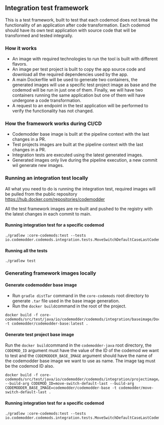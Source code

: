 ## Integration test framework

This is a test framework, built to test that each codemod does not break the functionality of an application after code transformation. Each codemod should have its own test application with source code that will be transformed and tested integrally.

### How it works
- An image with required technologies to run the tool is built with different flavors.
- An image per test project is built to copy the app source code and download all the required dependencies used by the app.
- A main Dockerfile will be used to generate two containers, the generated images will use a specific test project image as base and the codemod will be run in just one of them. Finally, we will have two containers running the same application but one of them will have undergone a  code transformation.
- A request to an endpoint in the test application will be performed to verify the functionality has not changed. 

### How the framework works during CI/CD
- Codemodder base image is built at the pipeline context with the last changes in a PR.
- Test projects images are built at the pipeline context with the last changes in a PR.
- Integration tests are executed using the latest generated images.
- Generated images only live during the pipeline execution, a new commit wil generate new images.

### Running an integration test locally
All what you need to do is running the integration test, required images will be pulled from the public
repository https://hub.docker.com/repositories/codemodder

All the test framework images are re-built and pushed to the registry with the latest changes in each commit to main.

#### Running integration test for a specific codemod
```
./gradlew :core-codemods:test --tests io.codemodder.codemods.integration.tests.MoveSwitchDefaultCaseLastCodemodIntegrationTest
```
#### Running all the tests
```
./gradlew test
```


### Generating framework images locally
#### Generate codemodder base image
- Run `gradle distTar` command in the `core-codemods` root directory to generate `.tar` file used in the base image generation.
- Run the `docker build`command in the root of the project.
```
docker build -f core-codemods/src/test/java/io/codemodder/codemods/integration/baseimage/Dockerfile -t codemodder/codemodder-base:latest .
```

#### Generate test project base image
Run the `docker build`command in the `codemodder-java` root directory, the `CODEMOD_ID` argument must have the value of the ID of the codemod we want to test
and the `CODEMODDER_BASE_IMAGE` argument should have the name of the codemodder base image we want to use as name.
The image tag must be the codemod ID also.  
```
docker build -f core-codemods/src/test/java/io/codemodder/codemods/integration/projectimage/Dockerfile --build-arg CODEMOD_ID=move-switch-default-last --build-arg CODEMODDER_BASE_IMAGE=codemodder/codemodder-base -t codemodder/move-switch-default-last .
```

#### Running integration test for a specific codemod
```
./gradlew :core-codemods:test --tests io.codemodder.codemods.integration.tests.MoveSwitchDefaultCaseLastCodemodIntegrationTest
```
